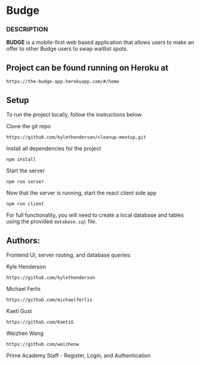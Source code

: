# Budge

### DESCRIPTION

**BUDGE** is a mobile-first web based application that allows users to make an offer to other Budge users to swap waitlist spots. 

## Project can be found running on Heroku at

```
https://the-budge-app.herokuapp.com/#/home
```

## Setup

To run the project locally, follow the instructions below.

Clone the git repo

    https://github.com/kylethenderson/cleanup-meetup.git

Install all dependencies for the project

```
npm install
```

Start the server

```
npm run server
```

Now that the server is running, start the react client side app

```
npm run client
```

For full functionality, you will need to create a local database and tables using the provided `database.sql` file. 

## Authors: 

Frontend UI, server routing, and database queries:

Kyle Henderson

    https://github.com/kylethenderson

Michael Ferlis

    https://github.com/michaelferlis

Kaeti Gust

    https://github.com/KaetiG

Weizhen Wang

    https://github.com/weizhenw



Prime Academy Staff - Register, Login, and Authentication
